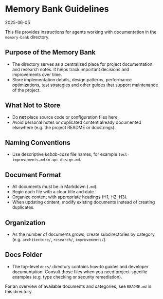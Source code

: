 # Memory Bank Guidelines

2025-06-05

This file provides instructions for agents working with documentation in the
`memory-bank` directory.

## Purpose of the Memory Bank

- The directory serves as a centralized place for project documentation and
  research notes. It helps track important decisions and improvements
  over time.
- Store implementation details, design patterns, performance optimizations,
  test strategies and other guides that support maintenance of the project.

## What Not to Store

- Do **not** place source code or configuration files here.
- Avoid personal notes or duplicated content already documented elsewhere
  (e.g. the project README or docstrings).

## Naming Conventions

- Use descriptive *kebab-case* file names, for example `test-improvements.md`
  or `api-design.md`.

## Document Format

- All documents must be in Markdown (`.md`).
- Begin each file with a clear title and date.
- Organize content with appropriate headings (H1, H2, H3).
- When updating content, modify existing documents instead of creating
  duplicates.

## Organization

- As the number of documents grows, create subdirectories by category
  (e.g. `architecture/`, `research/`, `improvements/`).

## Docs Folder

- The top-level `docs/` directory contains how‑to guides and developer
  documentation. Consult those files when you need project-specific examples
  (e.g. type checking or security remediation).

For an overview of available documents and categories, see `README.md` in this
directory.
